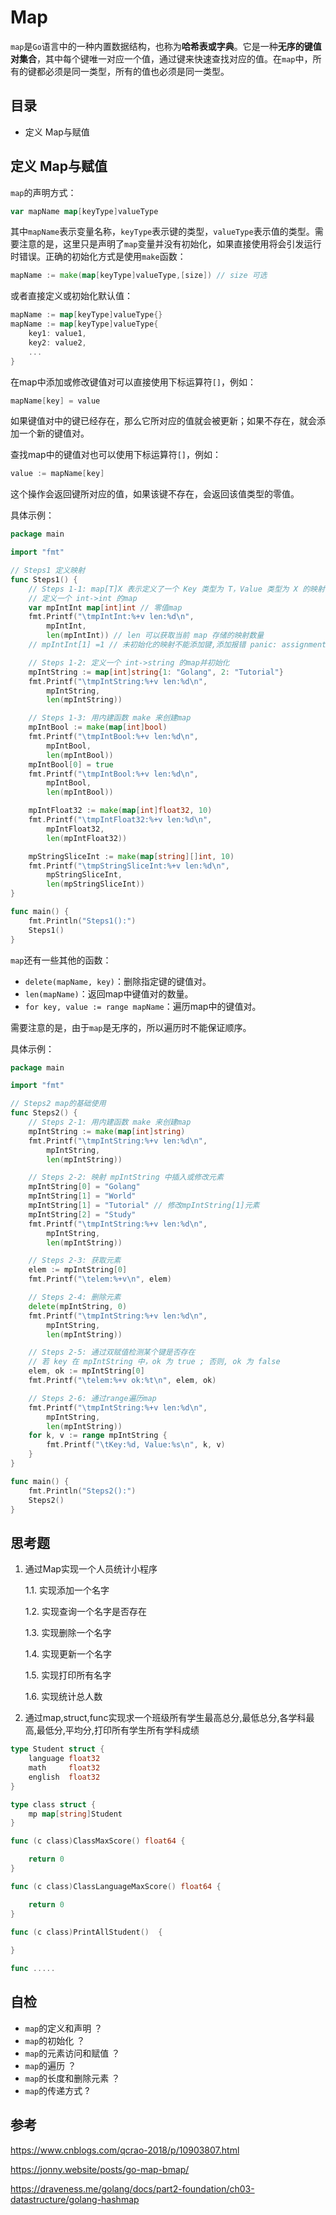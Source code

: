 # Map

`map`是`Go`语言中的一种内置数据结构，也称为**哈希表或字典**。它是一种**无序的键值对集合**，其中每个键唯一对应一个值，通过键来快速查找对应的值。在`map`中，所有的键都必须是同一类型，所有的值也必须是同一类型。

## 目录

- 定义 Map与赋值

## 定义 Map与赋值

`map`的声明方式：

```go
var mapName map[keyType]valueType
```

其中`mapName`表示变量名称，`keyType`表示键的类型，`valueType`表示值的类型。需要注意的是，这里只是声明了`map`变量并没有初始化，如果直接使用将会引发运行时错误。正确的初始化方式是使用`make`函数：

```go
mapName := make(map[keyType]valueType,[size]) // size 可选
```

或者直接定义或初始化默认值：

```go
mapName := map[keyType]valueType{}
mapName := map[keyType]valueType{
    key1: value1,
    key2: value2,
    ...
}
```

在map中添加或修改键值对可以直接使用下标运算符`[]`，例如：

```go
mapName[key] = value
```

如果键值对中的键已经存在，那么它所对应的值就会被更新；如果不存在，就会添加一个新的键值对。

查找map中的键值对也可以使用下标运算符`[]`，例如：

```go
value := mapName[key]
```

这个操作会返回键所对应的值，如果该键不存在，会返回该值类型的零值。

具体示例：

```go
package main

import "fmt"

// Steps1 定义映射
func Steps1() {
	// Steps 1-1: map[T]X 表示定义了一个 Key 类型为 T，Value 类型为 X 的映射
	// 定义一个 int->int 的map
	var mpIntInt map[int]int // 零值map
	fmt.Printf("\tmpIntInt:%+v len:%d\n",
		mpIntInt,
		len(mpIntInt)) // len 可以获取当前 map 存储的映射数量
	// mpIntInt[1] =1 // 未初始化的映射不能添加键,添加报错 panic: assignment to entry in nil map

	// Steps 1-2: 定义一个 int->string 的map并初始化
	mpIntString := map[int]string{1: "Golang", 2: "Tutorial"}
	fmt.Printf("\tmpIntString:%+v len:%d\n",
		mpIntString,
		len(mpIntString))

	// Steps 1-3: 用内建函数 make 来创建map
	mpIntBool := make(map[int]bool)
	fmt.Printf("\tmpIntBool:%+v len:%d\n",
		mpIntBool,
		len(mpIntBool))
	mpIntBool[0] = true
	fmt.Printf("\tmpIntBool:%+v len:%d\n",
		mpIntBool,
		len(mpIntBool))

	mpIntFloat32 := make(map[int]float32, 10)
	fmt.Printf("\tmpIntFloat32:%+v len:%d\n",
		mpIntFloat32,
		len(mpIntFloat32))

	mpStringSliceInt := make(map[string][]int, 10)
	fmt.Printf("\tmpStringSliceInt:%+v len:%d\n",
		mpStringSliceInt,
		len(mpStringSliceInt))
}

func main() {
	fmt.Println("Steps1():")
	Steps1()
}
```

`map`还有一些其他的函数：

- `delete(mapName, key)`：删除指定键的键值对。
- `len(mapName)`：返回map中键值对的数量。
- `for key, value := range mapName`：遍历map中的键值对。

需要注意的是，由于`map`是无序的，所以遍历时不能保证顺序。

具体示例：

```go
package main

import "fmt"

// Steps2 map的基础使用
func Steps2() {
	// Steps 2-1: 用内建函数 make 来创建map
	mpIntString := make(map[int]string)
	fmt.Printf("\tmpIntString:%+v len:%d\n",
		mpIntString,
		len(mpIntString))

	// Steps 2-2: 映射 mpIntString 中插入或修改元素
	mpIntString[0] = "Golang"
	mpIntString[1] = "World"
	mpIntString[1] = "Tutorial" // 修改mpIntString[1]元素
	mpIntString[2] = "Study"
	fmt.Printf("\tmpIntString:%+v len:%d\n",
		mpIntString,
		len(mpIntString))

	// Steps 2-3: 获取元素
	elem := mpIntString[0]
	fmt.Printf("\telem:%+v\n", elem)

	// Steps 2-4: 删除元素
	delete(mpIntString, 0)
	fmt.Printf("\tmpIntString:%+v len:%d\n",
		mpIntString,
		len(mpIntString))

	// Steps 2-5: 通过双赋值检测某个键是否存在
	// 若 key 在 mpIntString 中，ok 为 true ; 否则, ok 为 false
	elem, ok := mpIntString[0]
	fmt.Printf("\telem:%+v ok:%t\n", elem, ok)

	// Steps 2-6: 通过range遍历map
	fmt.Printf("\tmpIntString:%+v len:%d\n",
		mpIntString,
		len(mpIntString))
	for k, v := range mpIntString {
		fmt.Printf("\tKey:%d, Value:%s\n", k, v)
	}
}

func main() {
	fmt.Println("Steps2():")
	Steps2()
}
```


## 思考题
1. 通过Map实现一个人员统计小程序 
  
    1.1. 实现添加一个名字
   
    1.2. 实现查询一个名字是否存在

    1.3. 实现删除一个名字

    1.4. 实现更新一个名字
    
    1.5. 实现打印所有名字

    1.6. 实现统计总人数
    
2. 通过map,struct,func实现求一个班级所有学生最高总分,最低总分,各学科最高,最低分,平均分,打印所有学生所有学科成绩

```go
type Student struct {
	language float32
	math     float32
	english  float32
}

type class struct {
	mp map[string]Student
}

func (c class)ClassMaxScore() float64 {

	return 0
}

func (c class)ClassLanguageMaxScore() float64 {

	return 0
}

func (c class)PrintAllStudent()  {
	
}

func .....
```

## 自检

- `map`的定义和声明 ？
- `map`的初始化 ？
- `map`的元素访问和赋值 ？
- `map`的遍历 ？
- `map`的长度和删除元素 ？
- `map`的传递方式 ?

## 参考

https://www.cnblogs.com/qcrao-2018/p/10903807.html

https://jonny.website/posts/go-map-bmap/

https://draveness.me/golang/docs/part2-foundation/ch03-datastructure/golang-hashmap
